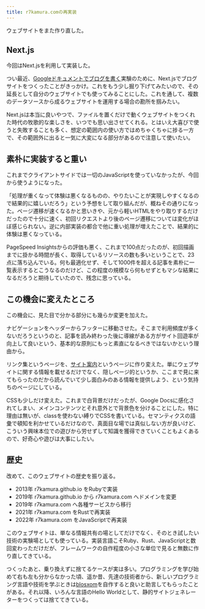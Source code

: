 ```yaml
---
title: r7kamura​.comの再実装
---
```


ウェブサイトをまた作り直した。

## Next.js

今回はNext.jsを利用して実装した。

つい最近、[Googleドキュメントでブログを書く](https://github.com/r7kamura/google-docs-blog-example)実験のために、Next.jsでブログサイトをつくったことがきっかけ。これをもう少し掘り下げてみたいので、その延長として自分のウェブサイトでも使ってみることにした。これを通して、複数のデータソースから成るウェブサイトを運用する場合の勘所を掴みたい。

Next.jsは本当に良いやつで、ファイルを置くだけで動くウェブサイトをつくれた時代の牧歌的な楽しさを、いつでも思い出させてくれる。とはいえ大喜びで使うと失敗することも多く、想定の範囲内の使い方ではめちゃくちゃに捗る一方で、その範囲外に出ると一気に大変になる部分があるので注意して使いたい。

## 素朴に実装すると重い

これまでクライアントサイドでは一切のJavaScriptを使っていなかったが、今回から使うようになった。

「処理が重くなって体験は悪くなるものの、やりたいことが実現しやすくなるので結果的に嬉しいだろう」という予想をして取り組んだが、概ねその通りになった。ページ遷移が速くなるかと思いきや、元から軽いHTMLをやり取りするだけだったので十分に速く、初回リクエストより後のページ遷移については変化がほぼ感じられない。逆に内部実装の都合で他に重い処理が増えたことで、結果的に体験は悪くなっている。

PageSpeed Insightsからの評価も悪く、これまで100点だったのが、初回描画までに掛かる時間が長く、取得しているリソースの数も多いということで、23点に落ち込んでいる。何も最適化せず、そして1000件を超える記事を素朴に一覧表示するとこうなるのだけど、この程度の規模なら何もせずともマシな結果になるだろうと期待していたので、残念に思っている。

## この機会に変えたところ

この機会に、見た目で分かる部分にも幾らか変更を加えた。

ナビゲーションをヘッダーからフッターに移動させた。そこまで利用頻度が多くないだろうというのと、記事を読み終わった後に導線がある方がサイト回遊率が向上して良いという、基本的な原則にもっと素直になるべきではないかという理由から。

リンク集というページを、[サイト案内](/about)というページに作り変えた。単にウェブサイトに関する情報を載せるだけでなく、隠しページ的というか、ここまで見に来てもらったのだから読んでいて少し面白みのある情報を提供しよう、という気持ちのページにしている。

CSSも少しだけ変えた。これまで白背景だけだったが、Google Docsに感化されてしまい、メインコンテンツとそれ意外とで背景色を分けることにした。特に理由は無いが、classを使わない縛りでCSSを書いている。セマンティクスの語彙で頓知を利かせているだけなので、真面目な場では真似しない方が良いけど、こういう興味本位での遊びから労せずして知識を獲得できていくこともよくあるので、好奇心や遊びは大事にしたい。

## 歴史

改めて、このウェブサイトの歴史を振り返る。

- 2013年 r7kamura.github.io をRubyで実装
- 2019年 r7kamura.github.io から r7kamura.com へドメインを変更
- 2019年 r7kamura.com へ各種サービスから移行
- 2021年 r7kamura.com をRustで再実装
- 2022年 r7kamura.com をJavaScriptで再実装

このウェブサイトは、単なる情報共有の場としてだけでなく、そのとき試したい技術の実験場としても使っている。実装言語こそRuby、Rust、JavaScriptと数回変わっただけだが、フレームワークの自作程度の小さな単位で見ると無数に作り直してきている。

つくったあと、乗り換えずに捨てるケースが実は多い。プログラミングを学び始めて右も左も分からなかった頃、遥か昔、先達の技術者から、新しいプログラミング言語や技術を学ぶときは[blosxom](https://ja.wikipedia.org/wiki/Blosxom)を自作すると良いと助言してもらったことがある。それ以降、いろんな言語のHello Worldとして、静的サイトジェネレーターをつくっては捨ててきている。
